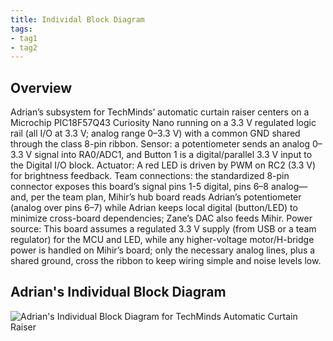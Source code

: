 ```yaml
---
title: Individal Block Diagram
tags:
- tag1
- tag2
---
```


## Overview
Adrian’s subsystem for TechMinds’ automatic curtain raiser centers on a Microchip PIC18F57Q43 Curiosity Nano running on a 3.3 V regulated logic rail 
(all I/O at 3.3 V; analog range 0–3.3 V) with a common GND shared through the class 8-pin ribbon. Sensor: a potentiometer sends an analog 0–3.3 V signal into 
RA0/ADC1, and Button 1 is a digital/parallel 3.3 V input to the Digital I/O block. Actuator: A red LED is driven by PWM on RC2 (3.3 V) for
brightness feedback. Team connections: the standardized 8-pin connector exposes this board’s signal pins 1-5 digital, pins 6–8 analog—and, 
per the team plan, Mihir’s hub board reads Adrian’s potentiometer (analog over pins 6–7) while Adrian keeps local digital (button/LED) to minimize 
cross-board dependencies; Zane’s DAC also feeds Mihir. Power source: This board assumes a regulated 3.3 V supply (from USB or a team regulator) for the 
MCU and LED, while any higher-voltage motor/H-bridge power is handled on Mihir’s board; only the necessary analog lines, plus a shared ground, 
cross the ribbon to keep wiring simple and noise levels low.



## Adrian's Individual Block Diagram 


![Adrian's Individual Block Diagram for TechMinds Automatic Curtain Raiser](block-diagram-ap.png)
